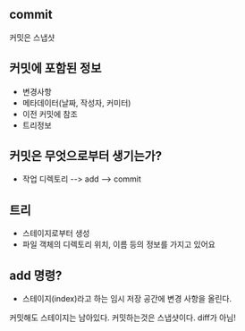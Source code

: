 ## commit

커밋은 스냅샷


## 커밋에 포함된 정보
 - 변경사항
 - 메타데이터(날짜, 작성자, 커미터)
 - 이전 커밋에 참조
 - 트리정보

## 커밋은 무엇으로부터 생기는가?
 - 작업 디렉토리 --> add --> commit

## 트리
 - 스테이지로부터 생성
 - 파일 객체의 디렉토리 위치, 이름 등의 정보를 가지고 있어요

## add 명령?
 - 스테이지(index)라고 하는 임시 저장 공간에 변경 사항을 올린다.
 

 커밋해도 스테이지는 남아있다.
 커밋하는것은 스냅샷이다. diff가 아님!  

